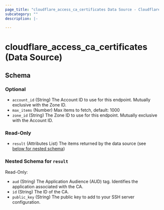 ```yaml
---
page_title: "cloudflare_access_ca_certificates Data Source - Cloudflare"
subcategory: ""
description: |-
  
---
```


# cloudflare_access_ca_certificates (Data Source)




<!-- schema generated by tfplugindocs -->
## Schema

### Optional

- `account_id` (String) The Account ID to use for this endpoint. Mutually exclusive with the Zone ID.
- `max_items` (Number) Max items to fetch, default: 1000
- `zone_id` (String) The Zone ID to use for this endpoint. Mutually exclusive with the Account ID.

### Read-Only

- `result` (Attributes List) The items returned by the data source (see [below for nested schema](#nestedatt--result))

<a id="nestedatt--result"></a>
### Nested Schema for `result`

Read-Only:

- `aud` (String) The Application Audience (AUD) tag. Identifies the application associated with the CA.
- `id` (String) The ID of the CA.
- `public_key` (String) The public key to add to your SSH server configuration.


